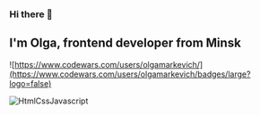 ### Hi there 👋

## I'm Olga, frontend developer from Minsk

![https://www.codewars.com/users/olgamarkevich/](https://www.codewars.com/users/olgamarkevich/badges/large?logo=false)

![HtmlCssJavascript](https://github.com/olgamarkevich/olgamarkevich/assets/46402735/47380006-4605-437c-8d8d-d336b6ecf377)
